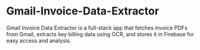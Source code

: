 # Gmail-Invoice-Data-Extractor
Gmail Invoice Data Extractor is a full-stack app that fetches invoice PDFs from Gmail, extracts key billing data using OCR, and stores it in Firebase for easy access and analysis.
